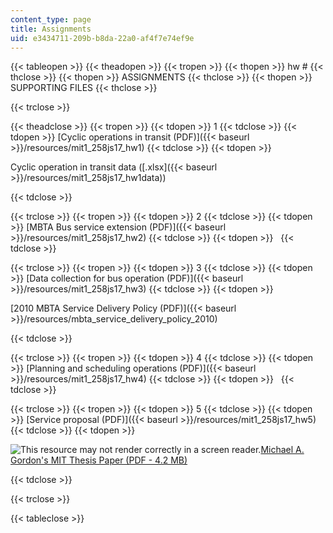 ```yaml
---
content_type: page
title: Assignments
uid: e3434711-209b-b8da-22a0-af4f7e74ef9e
---
```


{{< tableopen >}}
{{< theadopen >}}
{{< tropen >}}
{{< thopen >}}
hw #
{{< thclose >}}
{{< thopen >}}
ASSIGNMENTS
{{< thclose >}}
{{< thopen >}}
SUPPORTING FILES
{{< thclose >}}

{{< trclose >}}

{{< theadclose >}}
{{< tropen >}}
{{< tdopen >}}
1
{{< tdclose >}}
{{< tdopen >}}
[Cyclic operations in transit (PDF)]({{< baseurl >}}/resources/mit1_258js17_hw1)
{{< tdclose >}}
{{< tdopen >}}


Cyclic operation in transit data ([.xlsx]({{< baseurl >}}/resources/mit1_258js17_hw1data))


{{< tdclose >}}

{{< trclose >}}
{{< tropen >}}
{{< tdopen >}}
2
{{< tdclose >}}
{{< tdopen >}}
[MBTA Bus service extension (PDF)]({{< baseurl >}}/resources/mit1_258js17_hw2)
{{< tdclose >}}
{{< tdopen >}}
 
{{< tdclose >}}

{{< trclose >}}
{{< tropen >}}
{{< tdopen >}}
3
{{< tdclose >}}
{{< tdopen >}}
[Data collection for bus operation (PDF)]({{< baseurl >}}/resources/mit1_258js17_hw3)
{{< tdclose >}}
{{< tdopen >}}


[2010 MBTA Service Delivery Policy (PDF)]({{< baseurl >}}/resources/mbta_service_delivery_policy_2010)


{{< tdclose >}}

{{< trclose >}}
{{< tropen >}}
{{< tdopen >}}
4
{{< tdclose >}}
{{< tdopen >}}
[Planning and scheduling operations (PDF)]({{< baseurl >}}/resources/mit1_258js17_hw4)
{{< tdclose >}}
{{< tdopen >}}
 
{{< tdclose >}}

{{< trclose >}}
{{< tropen >}}
{{< tdopen >}}
5
{{< tdclose >}}
{{< tdopen >}}
[Service proposal (PDF)]({{< baseurl >}}/resources/mit1_258js17_hw5)
{{< tdclose >}}
{{< tdopen >}}


![This resource may not render correctly in a screen reader.](/images/inacessible.gif)[Michael A. Gordon's MIT Thesis Paper (PDF - 4.2 MB)](https://dspace.mit.edu/bitstream/handle/1721.1/99547/925486156-MIT.pdf;sequence=1)


{{< tdclose >}}

{{< trclose >}}

{{< tableclose >}}
